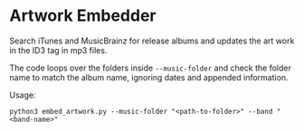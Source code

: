 # Artwork Embedder

Search iTunes and MusicBrainz for release albums and updates the art work in the ID3 tag in mp3 files.

The code loops over the folders inside `--music-folder` and check the folder name to match the album name, ignoring dates and appended information.

Usage:

```python3 embed_artwork.py --music-folder "<path-to-folder>" --band "<band-name>"```
